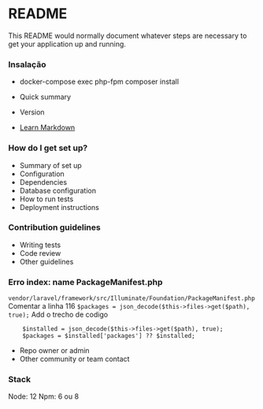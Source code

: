 # README #

This README would normally document whatever steps are necessary to get your application up and running.

### Insalação ###
* docker-compose exec php-fpm composer install

* Quick summary
* Version
* [Learn Markdown](https://bitbucket.org/tutorials/markdowndemo)

### How do I get set up? ###

* Summary of set up
* Configuration
* Dependencies
* Database configuration
* How to run tests
* Deployment instructions

### Contribution guidelines ###

* Writing tests
* Code review
* Other guidelines

### Erro index: name PackageManifest.php  ###

``` vendor/laravel/framework/src/Illuminate/Foundation/PackageManifest.php ```
Comentar a linha 116
``` $packages = json_decode($this->files->get($path), true); ```
Add o trecho de codigo
``` 
    $installed = json_decode($this->files->get($path), true);
    $packages = $installed['packages'] ?? $installed;
```
* Repo owner or admin
* Other community or team contact

### Stack ###
Node: 12
Npm: 6 ou 8
